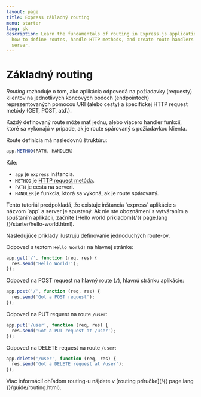 ```yaml
---
layout: page
title: Express základný routing
menu: starter
lang: sk
description: Learn the fundamentals of routing in Express.js applications, including
  how to define routes, handle HTTP methods, and create route handlers for your web
  server.
---
```


# Základný routing

_Routing_ rozhoduje o tom, ako aplikácia odpovedá na požiadavky (requesty) klientov na jednotlivých koncových bodoch (endpointoch) reprezentovaných pomocou URI (alebo cesty) a špecifickej HTTP request metódy (GET, POST, atď.).

Každý definovaný route môže mať jednu, alebo viacero handler funkcií, ktoré sa vykonajú v prípade, ak je route spárovaný s požiadavkou klienta.

Route definícia má nasledovnú štruktúru:
```js
app.METHOD(PATH, HANDLER)
```

Kde:

- `app` je `express` inštancia.
- `METHOD` je [HTTP request metóda](http://en.wikipedia.org/wiki/Hypertext_Transfer_Protocol).
- `PATH` je cesta na serveri.
- `HANDLER` je funkcia, ktorá sa vykoná, ak je route spárovaný.

<div class="doc-box doc-notice" markdown="1">
Tento tutoriál predpokladá, že existuje inštancia `express` aplikácie s názvom `app` a server je spustený. Ak nie ste oboznámení s vytváraním a spuštaním aplikácií, začnite [Hello world prikladom](/{{ page.lang }}/starter/hello-world.html).
</div>

Nasledujúce priklady ilustrujú definovanie jednoduchých route-ov.

Odpoveď s textom `Hello World!` na hlavnej stránke:

```js
app.get('/', function (req, res) {
  res.send('Hello World!');
});
```

Odpoveď na POST request na hlavný route (`/`), hlavnú stránku aplikácie:

```js
app.post('/', function (req, res) {
  res.send('Got a POST request');
});
```

Odpoveď na PUT request na route `/user`:

```js
app.put('/user', function (req, res) {
  res.send('Got a PUT request at /user');
});
```

Odpoveď na DELETE request na route `/user`:

```js
app.delete('/user', function (req, res) {
  res.send('Got a DELETE request at /user');
});
```

Viac informácií ohľadom routing-u nájdete v [routing príručke](/{{ page.lang }}/guide/routing.html).

